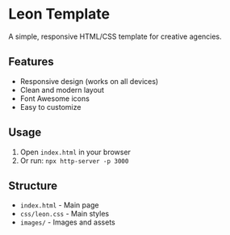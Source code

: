 # Leon Template

A simple, responsive HTML/CSS template for creative agencies.

## Features
- Responsive design (works on all devices)
- Clean and modern layout
- Font Awesome icons
- Easy to customize

## Usage
1. Open `index.html` in your browser
2. Or run: `npx http-server -p 3000`

## Structure
- `index.html` - Main page
- `css/leon.css` - Main styles
- `images/` - Images and assets